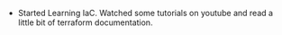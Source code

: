 - Started Learning IaC. Watched some tutorials on youtube and read a little bit of terraform documentation. 